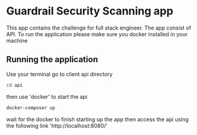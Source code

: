 # Guardrail Security Scanning app
This app contains the challenge for full stack engineer. The app consist of API.
To run the application please make sure you docker installed in your machine

## Running the application

Use your terminal go to client api directory
```bash
cd api
```
then use 'docker' to start the api
```bash
docker-composer up
```

wait for the docker to finish starting up the app then access the api using the following link 'http://localhost:8080/'
